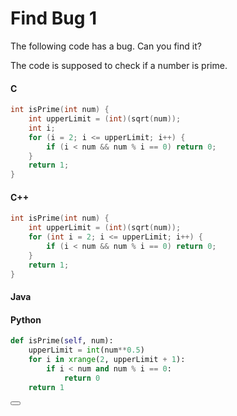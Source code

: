 # Find Bug 1

The following code has a bug. Can you find it?

The code is supposed to check if a number is prime.

#### C

``` c
int isPrime(int num) {
    int upperLimit = (int)(sqrt(num));
    int i;
    for (i = 2; i <= upperLimit; i++) {
	    if (i < num && num % i == 0) return 0;
	}
    return 1;
}
```

#### C++

``` c++
int isPrime(int num) {
	int upperLimit = (int)(sqrt(num));
	for (int i = 2; i <= upperLimit; i++) {
		if (i < num && num % i == 0) return 0;
	}
	return 1;
}
```

#### Java

#### Python

``` python
def isPrime(self, num):
	upperLimit = int(num**0.5)
	for i in xrange(2, upperLimit + 1):
		if i < num and num % i == 0:
			return 0
	return 1
```

<button class="section" target="solution" show="Show solution" hide="Hide solution"></button>

<!--sec data-title="Solution" data-id="solution" data-show=false ces-->

<!--endsec-->